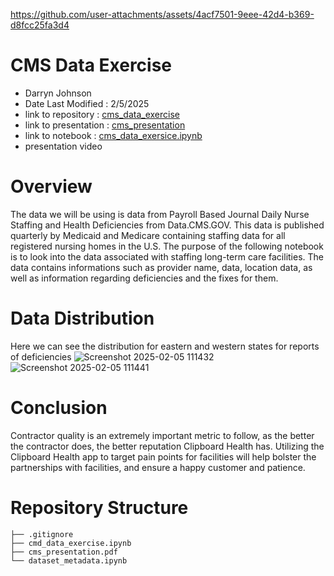
https://github.com/user-attachments/assets/4acf7501-9eee-42d4-b369-d8fcc25fa3d4
# CMS Data Exercise

- Darryn Johnson
- Date Last Modified : 2/5/2025
- link to repository : [cms_data_exercise](https://github.com/Djohnson1313/cms_data_exercise)
- link to presentation : [cms_presentation](https://github.com/Djohnson1313/cms_data_exercise/blob/main/cms_presentation.pdf)
- link to notebook : [cms_data_exersice.ipynb](https://github.com/Djohnson1313/cms_data_exercise/blob/main/cms_data_exercise.ipynb)
- presentation video

# Overview 

The data we will be using is data from Payroll Based Journal Daily Nurse Staffing and Health Deficiencies from Data.CMS.GOV. 
This data is published quarterly by Medicaid and Medicare containing staffing data for all registered nursing homes in the U.S.
The purpose of the following notebook is to look into the data associated with staffing long-term care facilities. 
The data contains informations such as provider name, data, location data, as well as information regarding deficiencies and the fixes for them.

# Data Distribution
Here we can see the distribution for eastern and western states for reports of deficiencies
![Screenshot 2025-02-05 111432](https://github.com/user-attachments/assets/3bd9b5c7-f4b8-4566-947a-5d2a6a898b0b)
![Screenshot 2025-02-05 111441](https://github.com/user-attachments/assets/ddf2dda2-abac-443e-bbca-3d5d70815ec8)

# Conclusion

Contractor quality is an extremely important metric to follow, as the better the contractor does, the better reputation Clipboard Health has.
Utilizing the Clipboard Health app to target pain points for facilities will help bolster the partnerships with facilities, and ensure a happy customer and patience.

# Repository Structure
```
├── .gitignore
├── cmd_data_exercise.ipynb
├── cms_presentation.pdf
└── dataset_metadata.ipynb
```
